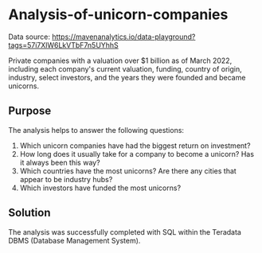 # Analysis-of-unicorn-companies

Data source: https://mavenanalytics.io/data-playground?tags=57i7XlW6LkVTbF7n5UYhhS

Private companies with a valuation over $1 billion as of March 2022, including each company's current valuation, funding, country of origin, industry, select investors, and the years they were founded and became unicorns.

## Purpose

The analysis helps to answer the following questions:
1. Which unicorn companies have had the biggest return on investment?
2. How long does it usually take for a company to become a unicorn? Has it always been this way?
3. Which countries have the most unicorns? Are there any cities that appear to be industry hubs?
4. Which investors have funded the most unicorns?

## Solution

The analysis was successfully completed with SQL within the Teradata DBMS (Database Management System).

